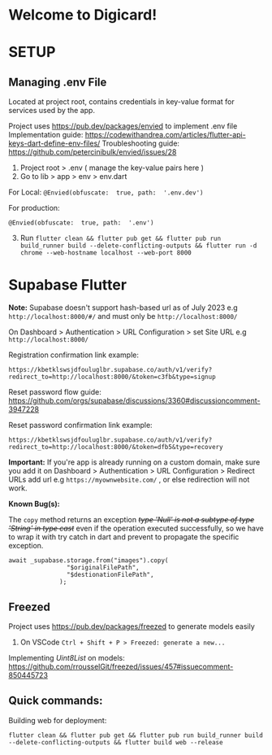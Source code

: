 # Welcome to Digicard!

# SETUP

## **Managing .env File**

Located at project root, contains credentials in key-value format for services used by the app.

Project uses https://pub.dev/packages/envied to implement .env file
Implementation guide: https://codewithandrea.com/articles/flutter-api-keys-dart-define-env-files/
Troubleshooting guide: https://github.com/petercinibulk/envied/issues/28

1. Project root > .env ( manage the key-value pairs here )
2. Go to lib > app > env > env.dart

For Local:
 `@Envied(obfuscate:  true, path:  '.env.dev')`
 
For production:

    @Envied(obfuscate:  true, path:  '.env')
    
 3. Run `flutter clean && flutter pub get && flutter pub run build_runner build --delete-conflicting-outputs && flutter run -d chrome --web-hostname localhost --web-port 8000`


# Supabase Flutter

**Note:** Supabase doesn't support hash-based url as of July 2023
e.g `http://localhost:8000/#/` and must only be `http://localhost:8000/`

On Dashboard > Authentication > URL Configuration > set Site URL e.g `http://localhost:8000/`

Registration confirmation link example:

    https://kbetklswsjdfouluglbr.supabase.co/auth/v1/verify?redirect_to=http://localhost:8000/&token=c3fb&type=signup  

Reset password flow guide:
https://github.com/orgs/supabase/discussions/3360#discussioncomment-3947228
 
Reset password confirmation link example:

    https://kbetklswsjdfouluglbr.supabase.co/auth/v1/verify?redirect_to=http://localhost:8000/&token=dfb5&type=recovery
  
  **Important:** If you're app is already running on a custom domain, make sure you add it on Dashboard > Authentication > URL Configuration > Redirect URLs add url e.g `https://myownwebsite.com/` , or else redirection will not work.

**Known Bug(s):**

The `copy` method returns an exception *~~type 'Null' is not a subtype of type 'String' in type cast~~* even if the operation executed successfully, so we have to wrap it with try catch in dart and prevent to propagate the specific exception.

    await _supabase.storage.from("images").copy(
                    "$originalFilePath",
                    "$destionationFilePath",
                  );



## Freezed
Project uses https://pub.dev/packages/freezed to generate models easily
1. On VSCode `Ctrl + Shift + P > Freezed: generate a new...`

Implementing *Uint8List* on models: https://github.com/rrousselGit/freezed/issues/457#issuecomment-850445723


## Quick commands:

Building web for deployment:

    flutter clean && flutter pub get && flutter pub run build_runner build --delete-conflicting-outputs && flutter build web --release

